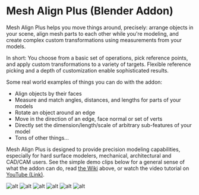# Mesh Align Plus (Blender Addon)
Mesh Align Plus helps you move things around, precisely: arrange objects in your scene, align mesh parts to each other while you're modeling, and create complex custom transformations using measurements from your models.

In short: You choose from a basic set of operations, pick reference points, and apply custom transformations to a variety of targets. Flexible reference picking and a depth of customization enable sophisticated results.

Some real world examples of things you can do with the addon:

* Align objects by their faces
* Measure and match angles, distances, and lengths for parts of your models
* Rotate an object around an edge
* Move in the direction of an edge, face normal or set of verts
* Directly set the dimension/length/scale of arbitrary sub-features of your model
* Tons of other things...

Mesh Align Plus is designed to provide precision modeling capabilities, especially for hard surface modelers, mechanical, architectural and CAD/CAM users. See the simple demo clips below for a general sense of what the addon can do, read <a href="https://github.com/egtwobits/mesh_mesh_align_plus/wiki">the Wiki</a> above, or watch the video tutorial on <a href="https://youtu.be/VBoic2MIC8U">YouTube (Link)</a>.

![alt](https://i.imgur.com/2GPrDye.gif)
![alt](http://i.imgur.com/hro9YEB.gif)
![alt](http://i.imgur.com/VSkjGdN.gif)
![alt](http://i.imgur.com/qlUZwPC.gif)
![alt](http://i.imgur.com/JOa7Fcd.gif)
![alt](https://i.imgur.com/dtXq2aX.gif)
